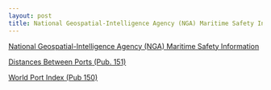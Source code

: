 ```yaml
---
layout: post
title: National Geospatial-Intelligence Agency (NGA) Maritime Safety Information
---
```


[National Geospatial-Intelligence Agency (NGA) Maritime Safety Information](https://msi.nga.mil/)

[Distances Between Ports (Pub. 151)](https://msi.nga.mil/Publications/DBP)

[World Port Index (Pub 150)](https://msi.nga.mil/Publications/WPI)
